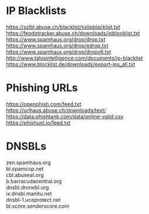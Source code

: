 # IP Blacklists
https://sslbl.abuse.ch/blacklist/sslipblacklist.txt  
https://feodotracker.abuse.ch/downloads/ipblocklist.txt  
https://www.spamhaus.org/drop/drop.txt  
https://www.spamhaus.org/drop/edrop.txt  
https://www.spamhaus.org/drop/dropv6.txt  
http://www.talosintelligence.com/documents/ip-blacklist  
https://www.blocklist.de/downloads/export-ips_all.txt  

# Phishing URLs
https://openphish.com/feed.txt  
https://urlhaus.abuse.ch/downloads/text/  
https://data.phishtank.com/data/online-valid.csv  
https://phishunt.io/feed.txt  

# DNSBLs
zen.spamhaus.org  
bl.spamcop.net  
cbl.abuseat.org  
b.barracudacentral.org  
dnsbl.dronebl.org  
ix.dnsbl.manitu.net  
dnsbl-1.uceprotect.net  
bl.score.senderscore.com  
